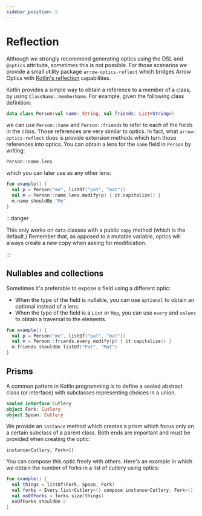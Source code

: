 ```yaml
---
sidebar_position: 5
---
```


# Reflection

Although we strongly recommend generating optics using the DSL and `@optics` attribute, sometimes this is not possible. For those scenarios we provide a small utility package `arrow-optics-reflect` which bridges Arrow Optics with [Kotlin's reflection](https://kotlinlang.org/docs/reflection.html) capabilities.

<!--- TEST_NAME Reflection -->

<!--- INCLUDE .*
import arrow.optics.*
import io.kotest.matchers.shouldBe
-->

Kotlin provides a simple way to obtain a reference to a member of a class, by using `ClassName::memberName`. For example, given the following class definition:

```kotlin
data class Person(val name: String, val friends: List<String>)
```

we can use `Person::name` and `Person::friends` to refer to each of the fields in the class. Those references are very similar to optics.
In fact, what `arrow-optics-reflect` does is provide extension methods which turn those references into optics. You can obtain a lens for the `name` field in `Person` by writing:

```
Person::name.lens
```

which you can later use as any other lens:

```kotlin
fun example() {
  val p = Person("me", listOf("pat", "mat"))
  val m = Person::name.lens.modify(p) { it.capitalize() }
  m.name shouldBe "Me"
}
```
<!--- KNIT example-reflection-01.kt -->
<!--- TEST assert -->

:::danger

This only works on `data` classes with a public `copy` method (which is the default.) Remember that, as opposed to a mutable variable, optics will always create a _new_ copy when asking for modification.

:::

## Nullables and collections

Sometimes it's preferable to expose a field using a different optic:

- When the type of the field is nullable, you can use `optional` to obtain an optional instead of a lens.
- When the type of the field is a `List` or `Map`, you can use `every` and `values` to obtain a traversal to the elements.

<!--- INCLUDE
data class Person(val name: String, val friends: List<String>)
-->

```kotlin
fun example() {
  val p = Person("me", listOf("pat", "mat"))
  val m = Person::friends.every.modify(p) { it.capitalize() }
  m.friends shouldBe listOf("Pat", "Mat")
}
```
<!--- KNIT example-reflection-02.kt -->
<!--- TEST assert -->

## Prisms

A common pattern in Kotlin programming is to define a sealed abstract class (or interface) with subclasses representing choices in a union.

```kotlin
sealed interface Cutlery
object Fork: Cutlery
object Spoon: Cutlery
```

We provide an `instance` method which creates a prism which focus only on a certain subclass of a parent class. Both ends are important and must be provided when creating the optic:

```
instance<Cutlery, Fork>()
```

You can compose this optic freely with others. Here's an example in which we obtain the number of forks in a list of cutlery using optics:

```kotlin
fun example() {
  val things = listOf(Fork, Spoon, Fork)
  val forks = Every.list<Cutlery>() compose instance<Cutlery, Fork>()
  val noOfForks = forks.size(things)
  noOfForks shouldBe 2
}
```
<!--- KNIT example-reflection-03.kt -->
<!--- TEST assert -->
